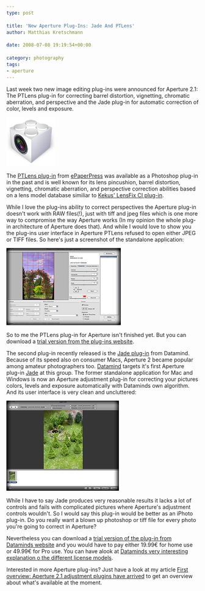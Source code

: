 ```yaml
---
type: post

title: 'New Aperture Plug-Ins: Jade And PTLens'
author: Matthias Kretschmann

date: 2008-07-08 19:19:54+00:00

category: photography
tags:
- aperture
---
```


Last week two new image editing plug-ins were announced for Aperture 2.1: The PTLens plug-in for correcting barrel distortion, vignetting, chromatic aberration, and perspective and the Jade plug-in for automatic correction of color, levels and exposure.

![image](../media/aperture-plugin128.png)

The [PTLens plug-in](http://epaperpress.com/ptlens/) from [ePaperPress](http://epaperpress.com/) was available as a Photoshop plug-in in the past and is well known for its lens pincushion, barrel distortion, vignetting, chromatic aberration, and perspective correction abilities based on a lens model database similiar to [Kekus' LensFix CI plug-in](http://www.kekus.com/software/plugin.html).

While I love the plug-ins ability to correct perspectives the Aperture plug-in doesn't work with RAW files(!), just with tiff and jpeg files which is one more way to compromise the way Aperture works (In my opinion the whole plug-in architecture of Aperture does that). And while I would love to show you the plug-ins user interface in Aperture PTLens refused to open either JPEG or TIFF files. So here's just a screenshot of the standalone application:

[![PTLens UI](../media/ptlens_ui_thumb.jpg)](../media/ptlens_ui.png)

So to me the PTLens plug-in for Aperture isn't finished yet. But you can download a [trial version from the plug-ins website](http://epaperpress.com/ptlens/media.html).

The second plug-in recently released is the [Jade plug-in](http://jade.datamind.biz/) from Datamind. Because of its speed also on consumer Macs, Aperture 2 became popular among amateur photographers too. [Datamind](http://datamind.biz) targets it's first Aperture plug-in [Jade](http://jade.datamind.biz/) at this group. The former standalone application for Mac and Windows is now an Aperture adjustment plug-in for correcting your pictures colors, levels and exposure automatically with Dataminds own algorithm. And its user interface is very clean and uncluttered:

[![PTLens UI](../media/jade_ui_thumb.jpg)](../media/jade_ui.png)

While I have to say Jade produces very reasonable results it lacks a lot of controls and fails with complicated pictures where Aperture's adjustment controls wouldn't. So I would say this plug-in would be better as an iPhoto plug-in. Do you really want a blown up photoshop or tiff file for every photo you're going to correct in Aperture?

Nevertheless you can download a [trial version of the plug-in from Dataminds website](http://jade.datamind.biz/media/) and you would have to pay either 19.99€ for home use or 49.99€ for Pro use. You can have alook at [Dataminds very interesting explanation o the different license models](http://jade.datamind.biz/faq#licence).

Interested in more Aperture plug-ins? Just have a look at my article [First overview: Aperture 2.1 adjustment plugins have arrived](http://www.kremalicious.com/2008/05/first-aperture-adjustment-plugins-have-arrived/) to get an overview about what's available at the moment.
